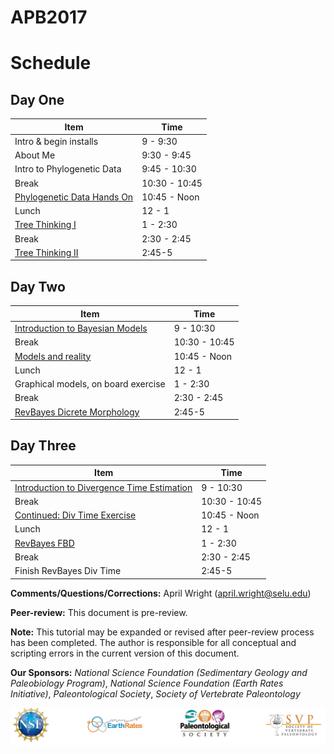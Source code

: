 # APB2017

# Schedule

## Day One
| Item | Time |
|------|------|
| Intro & begin installs | 9 - 9:30 |
| About Me | 9:30 - 9:45 | 
| Intro to Phylogenetic Data | 9:45 - 10:30 |
| Break | 10:30 - 10:45 |
| [Phylogenetic Data Hands On](https://wrightaprilm.github.io/treesiftr/articles/02-treesiftr-advanced.html) | 10:45 - Noon |
| Lunch | 12 - 1 | 
| [Tree Thinking I](https://github.com/wrightaprilm/APB2018/blob/master/TreeThinking.Rmd.Rpres) | 1 - 2:30 | 
| Break | 2:30 - 2:45 | 
| [Tree Thinking II](https://github.com/wrightaprilm/APB2018/blob/master/TreeThinking.Rmd.Rpres) | 2:45-5 | 


## Day Two
| Item | Time |
|------|------|
| [Introduction to Bayesian Models](https://github.com/wrightaprilm/APB2018/blob/master/BayesianModels.Rpres) | 9 - 10:30 |
| Break | 10:30 - 10:45 |
| [Models and reality](https://github.com/wrightaprilm/APB2018/blob/master/RelaxedPriorMotivation.Rpres) | 10:45 - Noon |
| Lunch | 12 - 1 | 
| Graphical models, on board exercise | 1 - 2:30 | 
| Break | 2:30 - 2:45 | 
| [RevBayes Dicrete Morphology](https://wrightaprilm.github.io/APB2018/articles/RB_Discrete_Morphology/RB_Discrete_Morphology_Tutorial.html) | 2:45-5 | 

## Day Three
| Item | Time |
|------|------|
| [Introduction to Divergence Time Estimation](https://github.com/wrightaprilm/APB2018/blob/master/DivTime.Rpres) | 9 - 10:30 |
| Break | 10:30 - 10:45 |
| [Continued: Div Time Exercise](https://wrightaprilm.github.io/APB2018/articles/R_exercises/03-FossilSim.html) | 10:45 - Noon |
| Lunch | 12 - 1 | 
| [RevBayes FBD](https://wrightaprilm.github.io/APB2018/articles/RB_Total_Evidence/RB_Total_Evidence_Tutorial.html) | 1 - 2:30 | 
| Break | 2:30 - 2:45 | 
| Finish RevBayes Div Time | 2:45-5 | 



__Comments/Questions/Corrections:__ April Wright (april.wright@selu.edu)

__Peer-review:__ This document is pre-review.

__Note:__ This tutorial may be expanded or revised after peer-review process has been completed. The author is responsible for all conceptual and scripting errors in the current version of this document.

__Our Sponsors:__
_National Science Foundation (Sedimentary Geology and Paleobiology Program)_, _National Science Foundation (Earth Rates Initiative)_, _Paleontological Society_, _Society of Vertebrate Paleontology_
 
 
![ ](img/SponsorsLogoAPW.png)
